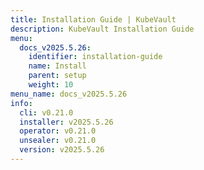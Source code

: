 ```yaml
---
title: Installation Guide | KubeVault
description: KubeVault Installation Guide
menu:
  docs_v2025.5.26:
    identifier: installation-guide
    name: Install
    parent: setup
    weight: 10
menu_name: docs_v2025.5.26
info:
  cli: v0.21.0
  installer: v2025.5.26
  operator: v0.21.0
  unsealer: v0.21.0
  version: v2025.5.26
---
```


